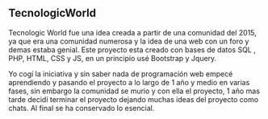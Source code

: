 ## TecnologicWorld

Tecnologic World fue una idea creada a partir de una comunidad del 2015, ya que era una comunidad numerosa y la idea de una web
con un foro y demas estaba genial. Este proyecto esta creado con bases de datos SQL , PHP, HTML, CSS y JS, en un principio usé Bootstrap y Jquery.

Yo cogí la iniciativa y sin saber nada de programación web empecé aprendiendo y pasando el proyecto a lo largo de 1 año y medio en varias fases, sin embargo la comunidad se murio y con ella el proyecto, 1 año mas tarde decidí terminar el proyecto dejando muchas ideas del proyecto como chats. Al final se ha conservado lo esencial. 

